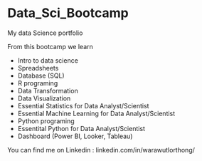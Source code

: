 # Data_Sci_Bootcamp
My data Science portfolio

From this bootcamp we learn 

  - Intro to data science
  - Spreadsheets
  - Database (SQL)
  - R programing
  - Data Transformation
  - Data Visualization
  - Essential Statistics for Data Analyst/Scientist
  - Essential Machine Learning for Data Analyst/Scientist
  - Python programing
  - Essentital Python for Data Analyst/Scientist
  - Dashboard (Power BI, Looker, Tableau)

You can find me on Linkedin : linkedin.com/in/warawutlorthong/
